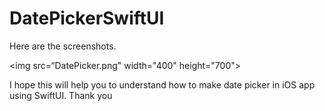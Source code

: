 # DatePickerSwiftUI

Here are the screenshots.

<img src=“DatePicker.png" width="400" height="700">


I hope this will help you to understand how to make date picker in iOS app using SwiftUI. Thank you
                                                  
